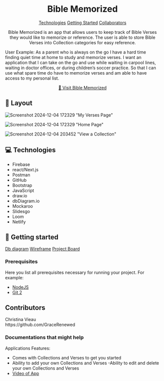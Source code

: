 

<h1 align="center" style="font-weight: bold;">Bible Memorized</h1>

<p align="center">
<a href="#tech">Technologies</a>
<a href="#started">Getting Started</a>
<a href="#colab">Collaborators</a>
 
</p>


<p align="center">Bible Memorized is an app that allows users to keep track of Bible Verses they would like to memorize or reference. The user is able to store Bible Verses into Collection categories for easy reference.

User Example:
As a parent who is always on the go I have a hard time finding quiet time at home to study and memorize verses.
I want an application that I can take on the go and use while waiting in carpool lines, waiting in doctor offices, or during children’s soccer practice.
So that I can use what spare time do have to memorize verses and am able to have access to my personal list.
</p>


<p align="center">
<a href="https://bible-memorized.netlify.app/">📱 Visit Bible Memorized</a>
</p>

<h2 id="layout">🎨 Layout</h2>

<p align="center">

![Screenshot 2024-12-04 172329](https://github.com/user-attachments/assets/49dc978d-6c9f-44cf-862f-72c8e0ee07b0) "My Verses Page" 

![Screenshot 2024-12-04 172329](https://github.com/user-attachments/assets/fd5645b4-3d84-499b-a937-fedfbd434e5a)
"Home Page"

![Screenshot 2024-12-04 203452](https://github.com/user-attachments/assets/0f561fac-0274-4983-8b30-822e93dd2b3b)
"View a Collection"
</p>

<h2 id="technologies">💻 Technologies</h2>

- Firebase
- react/Next.js
- Postman
- GitHub
- Bootstrap
- JavaScript
- draw.io
- dbDiagram.io
- Mockaroo
- Slidesgo
- Loom
- Netlify

<h2 id="started">🚀 Getting started</h2>

[Db diagram](https://dbdiagram.io/d/Bible-Memorized-6732a453e9daa85aca185bdf "Db diagram Link")
[Wireframe](https://drive.google.com/file/d/16XTzhKxA-fKeuRPFvLIWP8uqVz4kI1pA/view?usp=sharing "Wireframe Link")
[Project Board](https://github.com/users/GraceRenewed/projects/2 "Project Board")

<h3>Prerequisites</h3>

Here you list all prerequisites necessary for running your project. For example:

- [NodeJS](https://github.com/)
- [Git 2](https://github.com)

<h2 > Contributors </h2>

<p>
Christina Vieau </br>
https://github.com/GraceRenewed
</p>

<h3>Documentations that might help</h3>

Applications Features:
- Comes with Collections and Verses to get you started
- Ability to add your own Collections and Verses
-Ability to edit and delete your own Collections and Verses
- [Video of App](https://www.loom.com/share/88f24f81da9c4c4582d0d183b5d73bce?sid=f97b18ba-21a4-4b43-8e2f-66ed77373a05 "Video Link")

